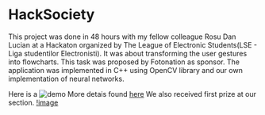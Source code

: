 # HackSociety
This project was done in 48 hours with my fellow colleague Rosu Dan Lucian at a Hackaton organized by The League of Electronic Students(LSE - Liga studentilor Electronisti).
It was about transforming the user gestures into flowcharts. This task was proposed by Fotonation as sponsor.
The application was implemented in C++ using OpenCV library and our own implementation of neural networks.

Here is a
![demo](https://www.youtube.com/watch?v=95EHXfA_C2Q)
More detais found [here](https://blog.danlucian.net/we-won-hacksociety-mlh-event/)
We also received first prize at our section.
[!image](https://blog.danlucian.net/content/images/2017/02/img2.jpg)
